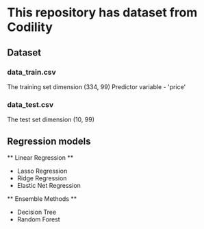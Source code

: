 # This repository has dataset from Codility
## Dataset 
### data_train.csv 
The training set dimension (334, 99) 
Predictor variable - 'price'

### data_test.csv 
The test set dimension (10, 99)

## Regression models 
** Linear Regression **
* Lasso Regression
* Ridge Regression
* Elastic Net Regression


** Ensemble Methods **
* Decision Tree
* Random Forest




